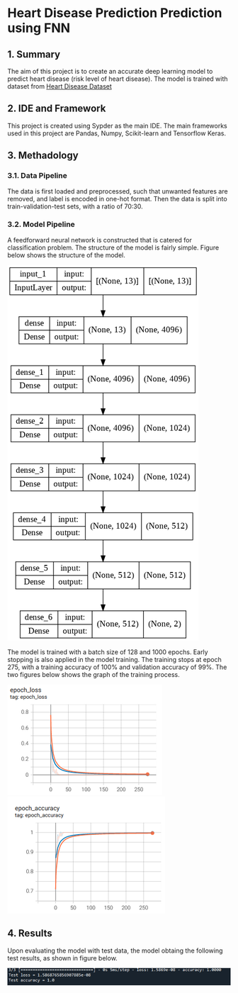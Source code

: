 # Heart Disease Prediction Prediction using FNN

## 1. Summary
The aim of this project is to create an accurate deep learning model to predict heart disease (risk level of heart disease). The model is trained with dataset from [Heart Disease Dataset](https://www.kaggle.com/datasets/johnsmith88/heart-disease-dataset)

## 2. IDE and Framework
This project is created using Sypder as the main IDE.  The main frameworks used in this project are Pandas, Numpy, Scikit-learn and Tensorflow Keras.

## 3. Methadology
### 3.1. Data Pipeline
The data is first loaded and preprocessed, such that unwanted features are removed, and label is encoded in one-hot format. Then the data is split into train-validation-test sets, with a ratio of 70:30.

### 3.2. Model Pipeline
A feedforward neural network is constructed that is catered for classification problem. The structure of the model is fairly simple. Figure below shows the structure of the model.

![Model](img/model.png)

The model is trained with a batch size of 128 and 1000 epochs. Early stopping is also applied in the model training. The training stops at epoch 275, with a training accuracy of 100% and validation accuracy of 99%. The two figures below shows the graph of the training process.

![Loss graph](img/loss.png) ![Accuracy graph](img/accuracy.png)

## 4. Results
Upon evaluating the model with test data, the model obtaing the following test results, as shown in  figure below.

![Test Result](img/test_result.png)
